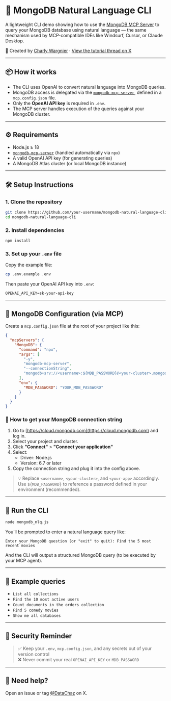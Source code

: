# 🧠 MongoDB Natural Language CLI

A lightweight CLI demo showing how to use the [MongoDB MCP Server](https://fnf.dev/4jDW43H) to query your MongoDB database using natural language — the same mechanism used by MCP-compatible IDEs like Windsurf, Cursor, or Claude Desktop.

📌 Created by [Charly Wargnier](https://x.com/DataChaz) · [View the tutorial thread on X](https://x.com/DataChaz/status/1940052495939903598)

---

## 📦 How it works

- The CLI uses OpenAI to convert natural language into MongoDB queries.
- MongoDB access is delegated via the [`mongodb-mcp-server`](https://www.npmjs.com/package/mongodb-mcp-server), defined in a `mcp.config.json` file.
- Only the **OpenAI API key** is required in `.env`.
- The MCP server handles execution of the queries against your MongoDB cluster.

---

## ⚙️ Requirements

- Node.js ≥ 18
- [`mongodb-mcp-server`](https://www.npmjs.com/package/mongodb-mcp-server) (handled automatically via `npx`)
- A valid OpenAI API key (for generating queries)
- A MongoDB Atlas cluster (or local MongoDB instance)

---

## 🛠 Setup Instructions

### 1. Clone the repository

```bash
git clone https://github.com/your-username/mongodb-natural-language-cli
cd mongodb-natural-language-cli
```

### 2. Install dependencies

```bash
npm install
```

### 3. Set up your `.env` file

Copy the example file:

```bash
cp .env.example .env
```

Then paste your OpenAI API key into `.env`:

```env
OPENAI_API_KEY=sk-your-api-key
```

---

## 🔗 MongoDB Configuration (via MCP)

Create a `mcp.config.json` file at the root of your project like this:

```json
{
  "mcpServers": {
    "MongoDB": {
      "command": "npx",
      "args": [
        "-y",
        "mongodb-mcp-server",
        "--connectionString",
        "mongodb+srv://<username>:${MDB_PASSWORD}@<your-cluster>.mongodb.net/?retryWrites=true&w=majority&appName=<your-app>"
      ],
      "env": {
        "MDB_PASSWORD": "YOUR_MDB_PASSWORD"
      }
    }
  }
}
```

### 📌 How to get your MongoDB connection string

1. Go to [https://cloud.mongodb.com](https://cloud.mongodb.com) and log in.
2. Select your project and cluster.
3. Click **"Connect"** > **"Connect your application"**
4. Select:
   - Driver: Node.js
   - Version: 6.7 or later
5. Copy the connection string and plug it into the config above.

> 💡 Replace `<username>`, `<your-cluster>`, and `<your-app>` accordingly.  
> Use `${MDB_PASSWORD}` to reference a password defined in your environment (recommended).

---

## 🚀 Run the CLI

```bash
node mongodb_nlq.js
```

You’ll be prompted to enter a natural language query like:

```
Enter your MongoDB question (or "exit" to quit): Find the 5 most recent movies
```

And the CLI will output a structured MongoDB query (to be executed by your MCP agent).

---

## 🧠 Example queries

- `List all collections`
- `Find the 10 most active users`
- `Count documents in the orders collection`
- `Find 5 comedy movies`
- `Show me all databases`

---

## 🔐 Security Reminder

> ✅ Keep your `.env`, `mcp.config.json`, and any secrets out of your version control  
> ❌ Never commit your real `OPENAI_API_KEY` or `MDB_PASSWORD`

---

## 🙋 Need help?

Open an issue or tag [@DataChaz](https://x.com/DataChaz) on X.
